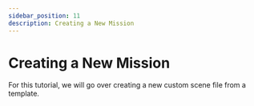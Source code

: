 ```yaml
---
sidebar_position: 11
description: Creating a New Mission
---
```


# Creating a New Mission

For this tutorial, we will go over creating a new custom scene file from a template.